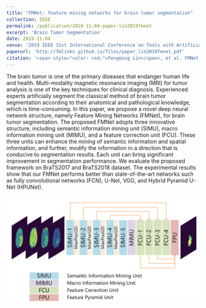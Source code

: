 ```yaml
---
title: "FMNet: feature mining networks for brain tumor segmentation"
collection: IEEE
permalink: /publication/2019-11-04-paper-lin2019fmnet
excerpt: 'Brain Tumor Segmentation'
date: 2019-11-04
venue: '2019 IEEE 31st International Conference on Tools with Artificial Intelligence (ICTAI)'
paperurl: 'http://fmlinks.github.io/files/paper_lin2019fmnet.pdf'
citation: '<span style="color: red;">Fengming Lin</span>, et al. FMNet: feature mining networks for brain tumor segmentation. In 2019 IEEE 31st International Conference on Tools with Artificial Intelligence (ICTAI) (pp. 555-560). IEEE.'
---
```


The brain tumor is one of the primary diseases that endanger human life and health. Multi-modality magnetic resonance imaging (MRI) for tumor analysis is one of the key techniques for clinical diagnosis. Experienced experts artificially segment the classical method of brain tumor segmentation according to their anatomical and pathological knowledge, which is time-consuming. In this paper, we propose a novel deep neural network structure, namely Feature Mining Networks (FMNet), for brain tumor segmentation. The proposed FMNet adopts three innovative structure, including semantic information mining unit (SIMU), macro information mining unit (MIMU), and a feature correction unit (FCU). These three units can enhance the mining of semantic information and spatial information, and further, modify the information in a direction that is conducive to segmentation results. Each unit can bring significant improvement in segmentation performance. We evaluate the proposed framework on BraTS2017 and BraTS2018 dataset. The experimental results show that our FMNet performs better than state-of-the-art networks such as fully convolutional networks (FCN), U-Net, VGG, and Hybrid Pyramid U-Net (HPUNet).

![Structure of FMNet](/images/image_lin2019fmnet_main.png)
